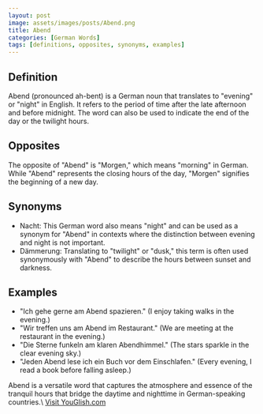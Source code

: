 ```yaml
---
layout: post
image: assets/images/posts/Abend.png
title: Abend
categories: [German Words]
tags: [definitions, opposites, synonyms, examples]
---
```


## Definition

Abend (pronounced ah-bent) is a German noun that translates to "evening" or "night" in English. It refers to the period of time after the late afternoon and before midnight. The word can also be used to indicate the end of the day or the twilight hours.

## Opposites

The opposite of "Abend" is "Morgen," which means "morning" in German. While "Abend" represents the closing hours of the day, "Morgen" signifies the beginning of a new day.

## Synonyms

- Nacht: This German word also means "night" and can be used as a synonym for "Abend" in contexts where the distinction between evening and night is not important.
- Dämmerung: Translating to "twilight" or "dusk," this term is often used synonymously with "Abend" to describe the hours between sunset and darkness.

## Examples

- "Ich gehe gerne am Abend spazieren." (I enjoy taking walks in the evening.)
- "Wir treffen uns am Abend im Restaurant." (We are meeting at the restaurant in the evening.)
- "Die Sterne funkeln am klaren Abendhimmel." (The stars sparkle in the clear evening sky.)
- "Jeden Abend lese ich ein Buch vor dem Einschlafen." (Every evening, I read a book before falling asleep.)

Abend is a versatile word that captures the atmosphere and essence of the tranquil hours that bridge the daytime and nighttime in German-speaking countries.\ <a id="yg-widget-0" class="youglish-widget" data-query="Abend" data-lang="german" data-components="8412" data-auto-start="0" data-bkg-color="theme_light" data-title="How%20to%20pronounce%20Abend%20in%20German"  rel="nofollow" href="https://youglish.com">Visit YouGlish.com</a><script async src="https://youglish.com/public/emb/widget.js" charset="utf-8"></script>